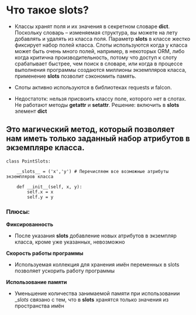 # Что такое slots?

* Классы хранят поля и их значения в секретном словаре __dict__. Поскольку словарь – изменяемая структура, вы можете на лету добавлять и удалять из класса поля. Параметр __slots__ в классе жестко фиксирует набор полей класса. Слоты используются когда у класса может быть очень много полей, например, в некоторых ORM, либо когда критична производительность, потому что доступ к слоту срабатывает быстрее, чем поиск в словаре, или когда в процессе выполнения программы создаются миллионы экземпляров класса, применение __slots__ позволит сэкономить память.

* Слоты активно используются в библиотеках requests и falcon.

* Недостатотк: нельзя присвоить классу поле, которого нет в слотах. Не работают методы __getattr__ и __setattr__. Решение: включить в __slots__ элемент __dict__

## Это магический метод, который позволяет нам иметь только заданный набор атрибутов в экземпляре класса.

```
class PointSlots:

    __slots__ = ('x','y') # Перечисляем все возможные атрибуты экземпляров класса
                          
    def __init__(self, x, y):
        self.x = x
        self.y = y
```

### Плюсы:

**Фиксированность** 
* После указания __slots__ добавление новых атрибутов в экземпляр класса, кроме уже указанных, невозможно

**Скорость работы программы**
* Используемая коллекция для хранения имён переменных в slots позволяет ускорить работу программы

**Использование памяти**
* Уменьшение количества занимаемой памяти при использовании __slots_ связано с тем, что в __slots__ хранятся только значения из пространства имён